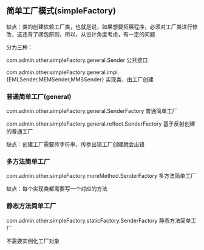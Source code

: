 ## 简单工厂模式(simpleFactory)
缺点：类的创建依赖工厂类，也就是说，如果想要拓展程序，必须对工厂类进行修改，这违背了闭包原则，所以，从设计角度考虑，有一定的问题

分为三种：

com.admin.other.simpleFactory.general.Sender 公共接口

com.admin.other.simpleFactory.general.impl.{EMLSender,MEMSender,MMSSender} 实现类，由工厂创建

### 普通简单工厂(general)
com.admin.other.simpleFactory.general.SenderFactory 普通简单工厂

com.admin.other.simpleFactory.general.reflect.SenderFactory 基于反射创建的普通工厂

缺点：创建工厂需要传字符串，传参出错工厂创建就会出错

### 多方法简单工厂
com.admin.other.simpleFactory.moreMethod.SenderFactory 多方法简单工厂

缺点：每个实现类都需要写一个对应的方法

### 静态方法简单工厂
com.admin.other.simpleFactory.staticFactory.SenderFactory 静态方法简单工厂

不需要实例化工厂对象

